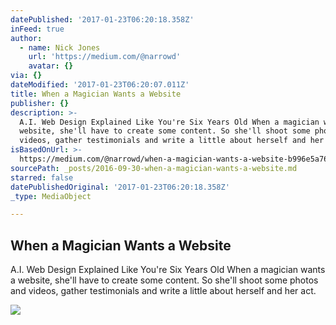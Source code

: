 ```yaml
---
datePublished: '2017-01-23T06:20:18.358Z'
inFeed: true
author:
  - name: Nick Jones
    url: 'https://medium.com/@narrowd'
    avatar: {}
via: {}
dateModified: '2017-01-23T06:20:07.011Z'
title: When a Magician Wants a Website
publisher: {}
description: >-
  A.I. Web Design Explained Like You're Six Years Old When a magician wants a
  website, she'll have to create some content. So she'll shoot some photos and
  videos, gather testimonials and write a little about herself and her act.
isBasedOnUrl: >-
  https://medium.com/@narrowd/when-a-magician-wants-a-website-b996e5a765ef#.nat28zriz
sourcePath: _posts/2016-09-30-when-a-magician-wants-a-website.md
starred: false
datePublishedOriginal: '2017-01-23T06:20:18.358Z'
_type: MediaObject

---
```

<article style=""><h1>When a Magician Wants a Website</h1><p>A.I. Web Design Explained Like You're Six Years Old When a magician wants a website, she'll have to create some content. So she'll shoot some photos and videos, gather testimonials and write a little about herself and her act.</p><img src="https://cdn-images-1.medium.com/max/1200/1*dOPYcAgInYxv4CJ38rRLoA.png" /></article>